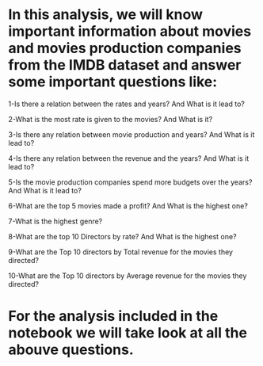 # In this analysis, we will know important information about movies and movies production companies from the IMDB dataset and answer some important questions like: 

1-Is there a relation between the rates and years? And What is it lead to?

2-What is the most rate is given to the movies? And What is it?

3-Is there any relation between movie production and years? And What is it lead to?

4-Is there any relation between the revenue and the years? And What is it lead to?

5-Is the movie production companies spend more budgets over the years? And What is it lead to?

6-What are the top 5 movies made a profit? And What is the highest one?

7-What is the highest genre?

8-What are the top 10 Directors by rate? And What is the highest one?

9-What are the Top 10 directors by Total revenue for the movies they directed?

10-What are the Top 10 directors by Average revenue for the movies they directed?

# For the analysis included in the notebook we will take look at all the abouve questions.
